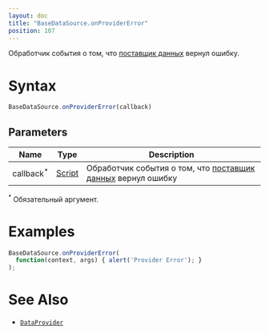 ```yaml
---
layout: doc
title: "BaseDataSource.onProviderError"
position: 107
---
```


Обработчик события о том, что [поставщик данных](/docs/API/Core/DataProviders/) вернул ошибку.

# Syntax

```js
BaseDataSource.onProviderError(callback)
```

## Parameters

|Name|Type|Description|
|----|----|-----------|
|callback<sup>*</sup>|[Script](../../../Script/)|Обработчик события о том, что [поставщик данных](/docs/API/Core/DataProviders/) вернул ошибку|

<sup>*</sup> Обязательный аргумент.

# Examples

```js
BaseDataSource.onProviderError(
  function(context, args) { alert('Provider Error'); }
);
```

# See Also

* [`DataProvider`](/docs/API/Core/DataProviders/)

